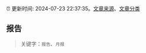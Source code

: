 :alarm_clock: 更新时间: 2024-07-23 22:37:35。[文章来源](/README.md)、[文章分类](/TAGS.md)

## 报告


> 关键字：`报告`、`月报`



